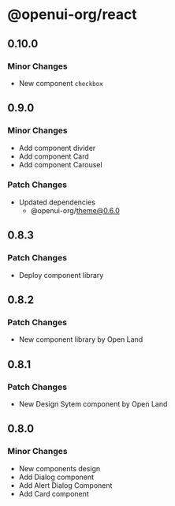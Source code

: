 # @openui-org/react

## 0.10.0

### Minor Changes

- New component `checkbox`

## 0.9.0

### Minor Changes

- Add component divider
- Add component Card
- Add component Carousel

### Patch Changes

- Updated dependencies
  - @openui-org/theme@0.6.0

## 0.8.3

### Patch Changes

- Deploy component library

## 0.8.2

### Patch Changes

- New component library by Open Land

## 0.8.1

### Patch Changes

- New Design Sytem component by Open Land

## 0.8.0

### Minor Changes

- New components design
- Add Dialog component
- Add Alert Dialog Component
- Add Card component
